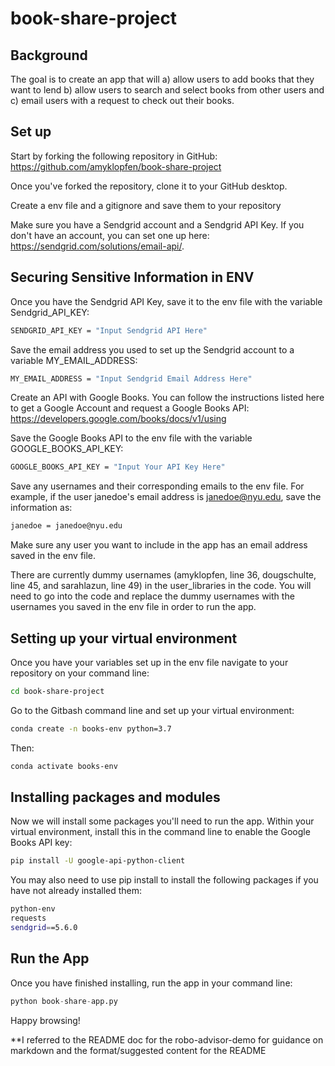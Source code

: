 # book-share-project

## Background

The goal is to create an app that will a) allow users to add books that they want to lend b) allow users to search and select books from other users and c) email users with a request to check out their books. 

## Set up

Start by forking the following repository in GitHub: https://github.com/amyklopfen/book-share-project

Once you've forked the repository, clone it to your GitHub desktop. 

Create a env file and a gitignore and save them to your repository

Make sure you have a Sendgrid account and a Sendgrid API Key. If you don't have an account, you can set one up here: https://sendgrid.com/solutions/email-api/.

## Securing Sensitive Information in ENV 

Once you have the Sendgrid API Key, save it to the env file with the variable Sendgrid_API_KEY:

```sh
SENDGRID_API_KEY = "Input Sendgrid API Here"
```

 Save the email address you used to set up the Sendgrid account to a variable MY_EMAIL_ADDRESS:

```sh
MY_EMAIL_ADDRESS = "Input Sendgrid Email Address Here"
```

Create an API with Google Books. You can follow the instructions listed here to get a Google Account and request a Google Books API: https://developers.google.com/books/docs/v1/using

Save the Google Books API to the env file with the variable GOOGLE_BOOKS_API_KEY:

```sh
GOOGLE_BOOKS_API_KEY = "Input Your API Key Here"
```

Save any usernames and their corresponding emails to the env file. For example, if the user janedoe's email address is janedoe@nyu.edu, save the information as: 

```sh
janedoe = janedoe@nyu.edu
```

Make sure any user you want to include in the app has an email address saved in the env file. 

There are currently dummy usernames (amyklopfen, line 36, dougschulte, line 45, and sarahlazun, line 49) in the user_libraries in the code. You will need to go into the code and replace the dummy usernames with the usernames you saved in the env file in order to run the app. 

## Setting up your virtual environment

Once you have your variables set up in the env file navigate to your repository on your command line:

```sh
cd book-share-project
```

Go to the Gitbash command line and set up your virtual environment: 

```sh
conda create -n books-env python=3.7
```

Then:

```sh
conda activate books-env
```


## Installing packages and modules

Now we will install some packages you'll need to run the app. Within your virtual environment, install this in the command line to enable the Google Books API key: 

```sh
pip install -U google-api-python-client
```

You may also need to use pip install to install the following packages if you have not already installed them: 

```sh
python-env
requests
sendgrid==5.6.0
```

## Run the App

Once you have finished installing, run the app in your command line:

```py
python book-share-app.py
```

Happy browsing!

**I referred to the README doc for the robo-advisor-demo for guidance on markdown and the format/suggested content for the README

